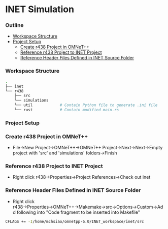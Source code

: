 INET Simulation
===

### Outline
- [Workspace Structure](#workspace-structure)
- [Project Setup](#project-setup)
    - [Create r438 Project in OMNeT++](#create-r438-project-in-omnet)
    - [Reference r438 Project to INET Project](#reference-r438-project-to-inet-project)
    - [Reference Header Files Defined in INET Source Folder](#reference-header-files-defined-in-inet-source-folder)

### Workspace Structure
```bash
.
├── inet               
└── r438
    ├── src
    └── simulations
    └── util            # Contain Python file to generate .ini file
    └── rust            # Contain modified main.rs                  
```

### Project Setup

### Create r438 Project in OMNeT++
- File&rarr;New Project&rarr;OMNeT++&rarr;OMNeT++ Project&rarr;Next&rarr;Next&rarr;Empty project with 'src' and 'simulations' folders&rarr;Finish

### Reference r438 Project to INET Project
- Right click r438&rarr;Properties&rarr;Project References&rarr;Check out inet

### Reference Header Files Defined in INET Source Folder
- Right click r438&rarr;Properties&rarr;OMNeT++&rarr;Makemake&rarr;src&rarr;Options&rarr;Custom&rarr;Add following into "Code fragment to be inserted into Makefile"
```bash
CFLAGS += -I/home/mchsiao/omnetpp-6.0/INET_workspace/inet/src
```